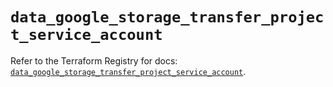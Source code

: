 # `data_google_storage_transfer_project_service_account`

Refer to the Terraform Registry for docs: [`data_google_storage_transfer_project_service_account`](https://registry.terraform.io/providers/hashicorp/google/6.20.0/docs/data-sources/storage_transfer_project_service_account).
